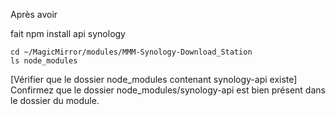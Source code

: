 Après avoir

fait npm install api synology

```
cd ~/MagicMirror/modules/MMM-Synology-Download_Station
ls node_modules
```

[Vérifier que le dossier node_modules contenant synology-api existe]
Confirmez que le dossier node_modules/synology-api est bien présent dans le dossier du module.